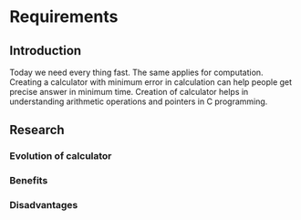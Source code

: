 # Requirements
## Introduction
  Today we need every thing fast. The same applies for computation. Creating a calculator with minimum error in calculation can help people get precise answer in minimum time.
  Creation of calculator helps in understanding arithmetic operations and pointers in C programming.
  
## Research
### Evolution of calculator
      
### Benefits
### Disadvantages
